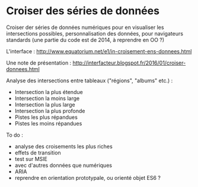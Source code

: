 Croiser des séries de données
==================


Croiser der séries de données numériques pour en visualiser les intersections possibles, personnalisation des données, pour navigateurs standards (une partie du code est de 2014, à reprendre en OO ?)

L'interface : http://www.equatorium.net/e1/in-croisement-ens-donnees.html

Une note de présentation : http://interfacteur.blogspot.fr/2016/01/croiser-donnees.html

 Analyse des intersections entre tableaux ("régions", "albums" etc.) :
* Intersection la plus étendue
* Intersection la moins large
* Intersection la plus large
* Intersection la plus profonde
* Pistes les plus répandues
* Pistes les moins répandues

To do :
* analyse des croisements les plus riches
* effets de transition
* test sur MSIE
* avec d'autres données que numériques
* ARIA
* reprendre en orientation prototypale, ou orienté objet ES6 ?